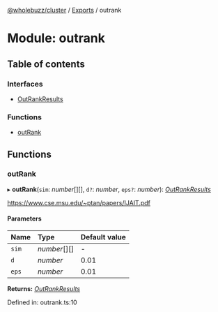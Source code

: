 [@wholebuzz/cluster](../README.md) / [Exports](../modules.md) / outrank

# Module: outrank

## Table of contents

### Interfaces

- [OutRankResults](../interfaces/outrank.outrankresults.md)

### Functions

- [outRank](outrank.md#outrank)

## Functions

### outRank

▸ **outRank**(`sim`: *number*[][], `d?`: *number*, `eps?`: *number*): [*OutRankResults*](../interfaces/outrank.outrankresults.md)

https://www.cse.msu.edu/~ptan/papers/IJAIT.pdf

#### Parameters

| Name | Type | Default value |
| :------ | :------ | :------ |
| `sim` | *number*[][] | - |
| `d` | *number* | 0.01 |
| `eps` | *number* | 0.01 |

**Returns:** [*OutRankResults*](../interfaces/outrank.outrankresults.md)

Defined in: outrank.ts:10
